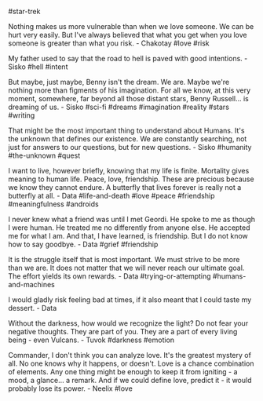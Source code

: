 #star-trek

Nothing makes us more vulnerable than when we love someone. We can be hurt very easily. But I've always believed that what you get when you love someone is greater than what you risk. - Chakotay
#love #risk 


My father used to say that the road to hell is paved with good intentions. - Sisko
#hell #intent 

But maybe, just maybe, Benny isn't the dream. We are. Maybe we're nothing more than figments of his imagination. For all we know, at this very moment, somewhere, far beyond all those distant stars, Benny Russell... is dreaming of us. - Sisko
#sci-fi #dreams #imagination #reality #stars #writing 

That might be the most important thing to understand about Humans. It's the unknown that defines our existence. We are constantly searching, not just for answers to our questions, but for new questions. - Sisko
#humanity #the-unknown #quest 

I want to live, however briefly, knowing that my life is finite. Mortality gives meaning to human life. Peace, love, friendship. These are precious because we know they cannot endure. A butterfly that lives forever is really not a butterfly at all. - Data
#life-and-death #love #peace #friendship #meaningfulness #androids 

I never knew what a friend was until I met Geordi. He spoke to me as though I were human. He treated me no differently from anyone else. He accepted me for what I am. And that, I have learned, is friendship. But I do not know how to say goodbye. - Data
#grief #friendship 

It is the struggle itself that is most important. We must strive to be more than we are. It does not matter that we will never reach our ultimate goal. The effort yields its own rewards. - Data
#trying-or-attempting #humans-and-machines

I would gladly risk feeling bad at times, if it also meant that I could taste my dessert. - Data

Without the darkness, how would we recognize the light? Do not fear your negative thoughts. They are part of you. They are a part of every living being - even Vulcans. - Tuvok #darkness #emotion 

Commander, I don't think you can analyze love. It's the greatest mystery of all. No one knows why it happens, or doesn't. Love is a chance combination of elements. Any one thing might be enough to keep it from igniting - a mood, a glance... a remark. And if we could define love, predict it - it would probably lose its power. - Neelix #love 